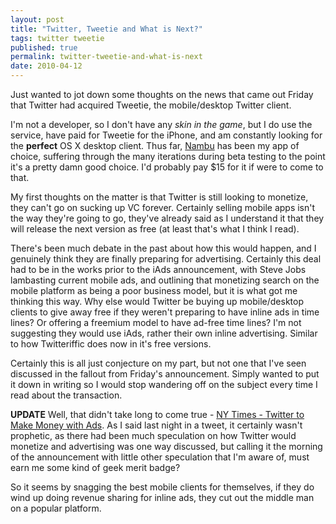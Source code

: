 ```yaml
---
layout: post
title: "Twitter, Tweetie and What is Next?"
tags: twitter tweetie
published: true
permalink: twitter-tweetie-and-what-is-next
date: 2010-04-12
---
```


Just wanted to jot down some thoughts on the news that came out Friday that Twitter had acquired Tweetie, the mobile/desktop Twitter client.

I'm not a developer, so I don't have any <em>skin in the game</em>, but I do use the service, have paid for Tweetie for the iPhone, and am constantly looking for the <strong>perfect</strong> OS X desktop client.  Thus far, <a href="http://www.nambu.com/">Nambu</a> has been my app of choice, suffering through the many iterations during beta testing to the point it's a pretty damn good choice.  I'd probably pay $15 for it if were to come to that.

My first thoughts on the matter is that Twitter is still looking to monetize, they can't go on sucking up VC forever.   Certainly selling mobile apps isn't the way they're going to go, they've already said as I understand it that they will release the next version as free (at least that's what I think I read).

There's been much debate in the past about how this would happen, and I genuinely think they are finally preparing for advertising.  Certainly this deal had to be in the works prior to the iAds announcement, with Steve Jobs lambasting current mobile ads, and outlining that monetizing search on the mobile platform as being a poor business model, but it is what got me thinking this way.  Why else would Twitter be buying up mobile/desktop clients to give away free if they weren't preparing to have inline ads in time lines?   Or offering a freemium model to have ad-free time lines?  I'm not suggesting they would use iAds, rather their own inline advertising.  Similar to how Twitteriffic does now in it's free versions.  

Certainly this is all just conjecture on my part, but not one that I've seen discussed in the fallout from Friday's announcement.  Simply wanted to put it down in writing so I would stop wandering off on the subject every time I read about the transaction.

<strong>UPDATE</strong>
Well, that didn't take long to come true - <a href="http://www.nytimes.com/2010/04/13/technology/internet/13twitter.html">NY Times - Twitter to Make Money with Ads</a>.  As I said last night in a tweet, it certainly wasn't prophetic, as there had been much speculation on how Twitter would monetize and advertising was one way discussed, but calling it the morning of the announcement with little other speculation that I'm aware of, must earn me some kind of geek merit badge?

So it seems by snagging the best mobile clients for themselves, if they do wind up doing revenue sharing for inline ads, they cut out the middle man on a popular platform.
